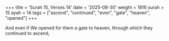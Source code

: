 +++
title = 'Surah 15, Verses 14'
date = '2025-08-30'
weight = 1816
surah = 15
ayah = 14
tags = ["ascend", "continued", "even", "gate", "heaven", "opened"]
+++

And even if We opened for them a gate to heaven, through which they continued to ascend,